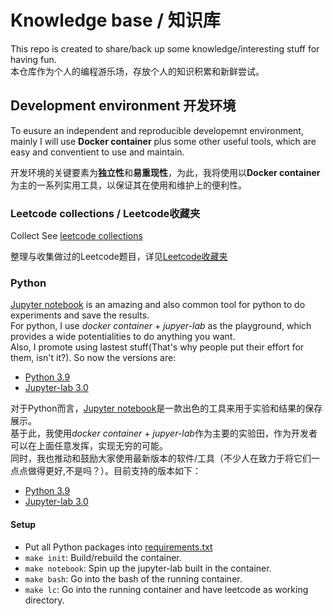 # Knowledge base / 知识库

This repo is created to share/back up some knowledge/interesting stuff for having fun.  
本仓库作为个人的编程游乐场，存放个人的知识积累和新鲜尝试。
## Development environment 开发环境
To eusure an independent and reproducible developemnt environment, mainly I will use **Docker container** plus some other useful tools, which are easy and conventient to use and maintain.

开发环境的关键要素为**独立性**和**易重现性**，为此，我将使用以**Docker container**为主的一系列实用工具，以保证其在使用和维护上的便利性。

### Leetcode collections / Leetcode收藏夹

Collect
See [leetcode collections](./leetcode)

整理与收集做过的Leetcode题目，详见[Leetcode收藏夹](./leetcode)

### Python
[Jupyter notebook](https://jupyter.org/) is an amazing and also common tool for python to do experiments and save the results.  
For python, I use *docker container* + *jupyer-lab* as the playground, which provides a wide potentialities to do anything you want.  
Also, I promote using lastest stuff(That's why people put their effort for them, isn't it?). So now the versions are:
- [Python 3.9](https://docs.python.org/3/whatsnew/3.9.html)
- [Jupyter-lab 3.0](https://jupyterlab.readthedocs.io/en/stable/getting_started/overview.html)  

对于Python而言，[Jupyter notebook](https://jupyter.org/)是一款出色的工具来用于实验和结果的保存展示。  
基于此，我使用*docker container* + *jupyer-lab*作为主要的实验田，作为开发者可以在上面任意发挥，实现无穷的可能。  
同时，我也推动和鼓励大家使用最新版本的软件/工具（不少人在致力于将它们一点点做得更好,不是吗？）。目前支持的版本如下：
- [Python 3.9](https://docs.python.org/3/whatsnew/3.9.html)
- [Jupyter-lab 3.0](https://jupyterlab.readthedocs.io/en/stable/getting_started/overview.html)  

#### Setup
- Put all Python packages into [requirements.txt](requirments.txt)
- `make init`: Build/rebuild the container.
- `make notebook`: Spin up the jupyter-lab built in the container.
- `make bash`: Go into the bash of the running container.  
- `make lc`: Go into the running container and have leetcode as working directory. 
